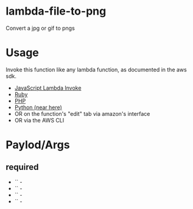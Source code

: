 # lambda-file-to-png

Convert a jpg or gif to pngs

# Usage

Invoke this function like any lambda function, as documented in the aws sdk.

- [JavaScript Lambda Invoke](http://docs.aws.amazon.com/AWSJavaScriptSDK/latest/AWS/Lambda.html#invoke-property)
- [Ruby](http://docs.aws.amazon.com/sdkforruby/api/Aws/Lambda/Client.html#invoke-instance_method)
- [PHP](http://docs.aws.amazon.com/aws-sdk-php/latest/class-Aws.Lambda.LambdaClient.html#_invokeAsync)
- [Python (near here)](http://boto.readthedocs.org/en/latest/)
- OR on the function's "edit" tab via amazon's interface
- OR via the AWS CLI

# Paylod/Args

## required

- `` - 
- `` - 
- `` - 
- `` - 



